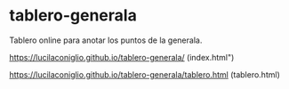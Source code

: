 # tablero-generala
Tablero online para anotar los puntos de la generala. 

https://lucilaconiglio.github.io/tablero-generala/ (index.html")

https://lucilaconiglio.github.io/tablero-generala/tablero.html (tablero.html)

